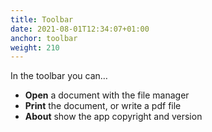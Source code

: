```yaml
---
title: Toolbar
date: 2021-08-01T12:34:07+01:00
anchor: toolbar
weight: 210
---
```


In the toolbar you can…

* **Open** a document with the file manager
* **Print** the document, or write a pdf file
* **About** show the app copyright and version
